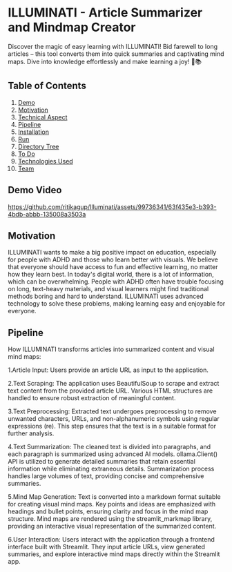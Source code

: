 # ILLUMINATI - Article Summarizer and Mindmap Creator
Discover the magic of easy learning with ILLUMINATI! Bid farewell to long articles – this tool converts them into quick summaries and captivating mind maps. Dive into knowledge effortlessly and make learning a joy! 🚀📚


## Table of Contents
1. [Demo](#demo)
3. [Motivation](#motivation)
4. [Technical Aspect](#technical-aspect)
5. [Pipeline](#pipeline)
6. [Installation](#installation)
7. [Run](#run)
8. [Directory Tree](#directory-tree)
9. [To Do](#to-do)
10. [Technologies Used](#technologies-used)
11. [Team](#team)

## Demo Video
https://github.com/ritikagup/Illuminati/assets/99736341/63f435e3-b393-4bdb-abbb-135008a3503a

## Motivation
ILLUMINATI wants to make a big positive impact on education, especially for people with ADHD and those who learn better with visuals. We believe that everyone should have access to fun and effective learning, no matter how they learn best. In today's digital world, there is a lot of information, which can be overwhelming. People with ADHD often have trouble focusing on long, text-heavy materials, and visual learners might find traditional methods boring and hard to understand. ILLUMINATI uses advanced technology to solve these problems, making learning easy and enjoyable for everyone.

## Pipeline
How ILLUMINATI transforms articles into summarized content and visual mind maps:

1.Article Input:
Users provide an article URL as input to the application.

2.Text Scraping:
The application uses BeautifulSoup to scrape and extract text content from the provided article URL.
Various HTML structures are handled to ensure robust extraction of meaningful content.

3.Text Preprocessing:
Extracted text undergoes preprocessing to remove unwanted characters, URLs, and non-alphanumeric symbols using regular expressions (re).
This step ensures that the text is in a suitable format for further analysis.

4.Text Summarization:
The cleaned text is divided into paragraphs, and each paragraph is summarized using advanced AI models.
ollama.Client() API is utilized to generate detailed summaries that retain essential information while eliminating extraneous details.
Summarization process handles large volumes of text, providing concise and comprehensive summaries.

5.Mind Map Generation:
Text is converted into a markdown format suitable for creating visual mind maps.
Key points and ideas are emphasized with headings and bullet points, ensuring clarity and focus in the mind map structure.
Mind maps are rendered using the streamlit_markmap library, providing an interactive visual representation of the summarized content.

6.User Interaction:
Users interact with the application through a frontend interface built with Streamlit.
They input article URLs, view generated summaries, and explore interactive mind maps directly within the Streamlit app.
